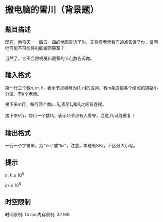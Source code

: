# 搬电脑的雪川（背景题）

## 题目描述

现在，他将天一一四五一四的地图告诉了你，又将有老师看守的点告诉了你，请问他可能不可能将电脑搬回寝室？

当然了，它不会将机房和寝室的节点数告诉你。

## 输入格式

第一行三个数$n,m,k$，表示节点编号为$[1,n]$的区间，有$m$条连接各个结点的道路小分区，有$k$个老师。

接下来$m$行，每行两个数$L_i,R_i$,表示$L_i$和$R_i$之间有连接。

接下来$k$行，每行一个数$G_i$，表示$G_i$节点有人看守，注意,$G_i$可能重复！

## 输出格式

一行一个字符串，为"`Yes`"或"`No`"，注意，本题有SPJ，不区分大小写。

## 提示

$n,k\leq10^5$

$m\leq10^6$

## 时空限制

时间限制: 14 ms
内存限制: 32 MB

